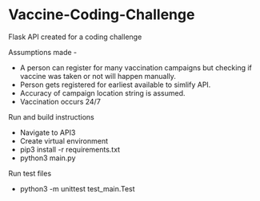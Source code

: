 # Vaccine-Coding-Challenge

Flask API created for a coding challenge

Assumptions made -

* A person can register for many vaccination campaigns but checking if vaccine was taken or not will happen manually.
* Person gets registered for earliest available to simlify API.
* Accuracy of campaign location string is assumed.
* Vaccination occurs 24/7

Run and build instructions

* Navigate to API3
* Create virtual environment 
* pip3 install -r requirements.txt
* python3 main.py

Run test files

* python3 -m unittest test_main.Test

